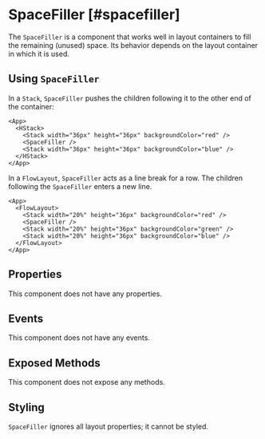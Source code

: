 # SpaceFiller [#spacefiller]

The `SpaceFiller` is a component that works well in layout containers to fill the remaining (unused) space. Its behavior depends on the layout container in which it is used.

## Using `SpaceFiller`

In a `Stack`, `SpaceFiller` pushes the children following it to the other end of the container:

```xmlui-pg copy display {3} name="SpaceFiller in an HStack"
<App>
  <HStack>
    <Stack width="36px" height="36px" backgroundColor="red" />
    <SpaceFiller />
    <Stack width="36px" height="36px" backgroundColor="blue" />
  </HStack>
</App>
```

In a `FlowLayout`, `SpaceFiller` acts as a line break for a row. The children following the `SpaceFiller` enters a new line.

```xmlui-pg copy display {3} name="Example: in a FlowLayout"
<App>
  <FlowLayout>
    <Stack width="20%" height="36px" backgroundColor="red" />
    <SpaceFiller />
    <Stack width="20%" height="36px" backgroundColor="green" />
    <Stack width="20%" height="36px" backgroundColor="blue" />
  </FlowLayout>
</App>
```

## Properties

This component does not have any properties.

## Events

This component does not have any events.

## Exposed Methods

This component does not expose any methods.

## Styling

`SpaceFiller` ignores all layout properties; it cannot be styled.
